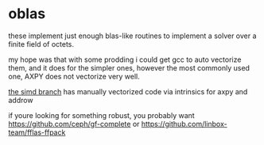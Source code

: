 # oblas

these implement just enough blas-like routines to implement a solver over a finite field of octets.

my hope was that with some prodding i could get gcc to auto vectorize them, and it does for the simpler ones, however the most commonly used one, AXPY does not vectorize very well.

[the simd branch](https://github.com/sleepybishop/oblas/tree/simd) has manually vectorized code via intrinsics for axpy and addrow

if youre looking for something robust, you probably want https://github.com/ceph/gf-complete or https://github.com/linbox-team/fflas-ffpack
